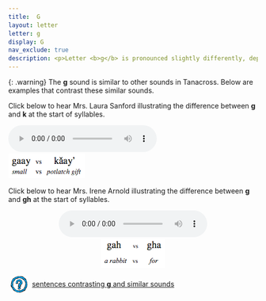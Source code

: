 ```yaml
---
title:  G
layout: letter
letter: g
display: G
nav_exclude: true
description: <p>Letter <b>g</b> is pronounced slightly differently, depending on whether it is at the start or end of a syllable. At the start of a syllable, <b>g</b> usually has a raspy quality similar to letter <b>x</b> or <b>gh </b>. At the end of a syllable <b>g</b> does not have a raspy quality but often is followed by a distinct 'uh' sound.
---
```


{: .warning}
The <b>g</b> sound is similar to other sounds in Tanacross. Below are examples that contrast these similar sounds.

Click below to hear Mrs. Laura Sanford illustrating the difference between <b>g</b> and <b>k</b> at the start of syllables.


<audio controls src="/assets/audio/g_k_min_pair_ls.mp3" type="audio/mpeg">Your browser does not support the audio element.</audio>
<br>
<img src="/assets/gif/g_k_comp.gif" border="0">

Click below to hear Mrs. Irene Arnold illustrating the difference between <b>g</b> and <b>gh</b> at the start of syllables.

<center>
<audio controls src="/assets/audio/g_gh_comp.mp3" type="audio/mpeg">Your browser does not support the audio element.</audio>
<br>
<img src="/assets/gif/g_gh_comp.gif" border="0">
</center>

<p>
<img src="/assets/images/question.png" width="34" height="34" hspace="5" align="absmiddle"> <a href="../velar_comp/velar_sent/velar_sent.html"> sentences contrasting <b>g</b> and similar sounds</a><br />
</p>

			